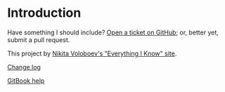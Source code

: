 # Introduction

Have something I should include? [Open a ticket on GitHub](https://github.com/narthur/knowledge/issues/new); or, better yet, submit a pull request.

This project by [Nikita Voloboev's "Everything I Know" site](https://wiki.nikitavoloboev.xyz/).

[Change log](https://github.com/narthur/knowledge/commits/master)

[GitBook help](https://docs.gitbook.com/)

